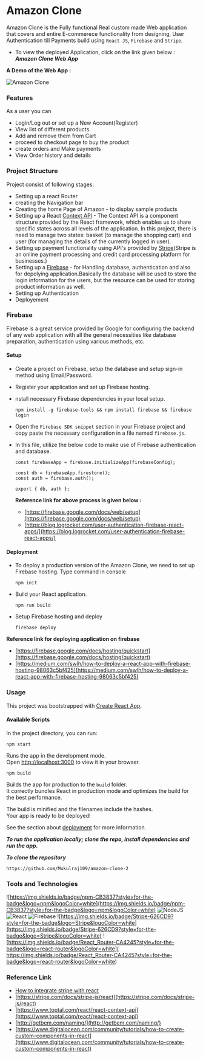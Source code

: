 # Amazon Clone

Amazon Clone is the Fully functional Real custom made Web application that covers and entire E-commerece functionality from designing, User Authentication till Payments build using `React JS`, `Firebase` and `Stripe`.

- To view the deployed Application, click on the link given below : ***Amazon Clone Web App*** 
  <!-- - [https://clone-961f9.web.app/](https://clone-961f9.web.app/)   -->
  
**A Demo of the Web App :**

![Amazon Clone](https://github.com/Mukulraj109/amazon-clone-2/blob/master/Readme%20Resource/amazon.gif)

### Features 

As a user you can 

- Login/Log out or set up a New Account(Register) 
- View list of different products 
- Add and remove them from Cart 
- proceed to checkout page to buy the product 
- create orders and Make payments 
- View Order history and details 

### Project Structure

Project consist of following stages:

- Setting up a react Router 
- creating the Navigation bar
- Creating the home Page of Amazon - to display sample products
- Setting up a React [Context API](https://reactjs.org/docs/context.html) - The Context API is a component structure provided by the React framework, which enables us to share specific states across all levels of the application. In this project, there is need to manage two states: basket (to manage the shopping cart) and user (for managing the details of the currently logged in user).
- Setting up payment functionality using API's provided by [Stripe](https://stripe.com/in)(Stripe is an online payment processing and credit card processing platform for businesses.)
- Setting up a [Firebase](https://firebase.google.com/) - for Handling database, authentication and also for depolying application.Basically the database will be used to store the login information for the users, but the resource can be used for storing product information as well.
- Setting up Authentication
- Deployement 

### Firebase 

Firebase is a great service provided by Google for configuring the backend of any web application with all the general necessities like database preparation, authentication using various methods, etc.

#### Setup

- Create a project on Firebase, setup the database and setup sign-in method using Email/Password.
- Register your application and set up Firebase hosting.
- nstall necessary Firebase dependencies in your local setup.
  ```
  npm install -g firebase-tools && npm install firebase && firebase login
  ```
- Open the `Firebase SDK snippet` section in your Firebase project and copy paste the necessary configuration in a file named `firebase.js`.
- In this file, utilize the below code to make use of Firebase authentication and database.
   ```
   const firebaseApp = firebase.initializeApp(firebaseConfig);

   const db = firebaseApp.firestore();
   const auth = firebase.auth();

   export { db, auth };
   ```
   
   **Reference link for above process is given below :**
   
   - [https://firebase.google.com/docs/web/setup](https://firebase.google.com/docs/web/setup)
   - [https://blog.logrocket.com/user-authentication-firebase-react-apps/](https://blog.logrocket.com/user-authentication-firebase-react-apps/)

 #### Deployment 
  
  - To deploy a production version of the Amazon Clone, we need to set up Firebase hosting. Type command in console
    ```
    npm init
    ```
  - Build your React application.
    ```
    npm run build
    ```
  - Setup Firebase hosting and deploy
    ```
    firebase deploy
    ```
  **Reference link for deploying application on firebase**
   - [https://firebase.google.com/docs/hosting/quickstart](https://firebase.google.com/docs/hosting/quickstart)
   - [https://medium.com/swlh/how-to-deploy-a-react-app-with-firebase-hosting-98063c5bf425](https://medium.com/swlh/how-to-deploy-a-react-app-with-firebase-hosting-98063c5bf425)
   
 ### Usage 
 
This project was bootstrapped with [Create React App](https://github.com/facebook/create-react-app).

#### Available Scripts

In the project directory, you can run:
```
npm start 
```

Runs the app in the development mode.\
Open [http://localhost:3000](http://localhost:3000) to view it in your browser.

```
npm build
```
Builds the app for production to the `build` folder.\
It correctly bundles React in production mode and optimizes the build for the best performance.

The build is minified and the filenames include the hashes.\
Your app is ready to be deployed!

See the section about [deployment](https://facebook.github.io/create-react-app/docs/deployment) for more information.

***To run the application locally; clone the repo, install dependencies and run the app.***

***To clone the repository***
```
https://github.com/Mukulraj109/amazon-clone-2
```

### Tools and Technologies 
  
  ![https://img.shields.io/badge/npm-CB3837?style=for-the-badge&logo=npm&logoColor=white](https://img.shields.io/badge/npm-CB3837?style=for-the-badge&logo=npm&logoColor=white)	
  ![NodeJS](https://img.shields.io/badge/node.js-6DA55F?style=for-the-badge&logo=node.js&logoColor=white)
  ![React](https://img.shields.io/badge/react-%2320232a.svg?style=for-the-badge&logo=react&logoColor=%2361DAFB)
  ![Firebase](https://img.shields.io/badge/firebase-%23039BE5.svg?style=for-the-badge&logo=firebase)
  ![https://img.shields.io/badge/Stripe-626CD9?style=for-the-badge&logo=Stripe&logoColor=white](https://img.shields.io/badge/Stripe-626CD9?style=for-the-badge&logo=Stripe&logoColor=white)
 ![https://img.shields.io/badge/React_Router-CA4245?style=for-the-badge&logo=react-router&logoColor=white](	https://img.shields.io/badge/React_Router-CA4245?style=for-the-badge&logo=react-router&logoColor=white)
  
### Reference Link 

- [How to integrate stripe with react](https://www.pluralsight.com/guides/how-to-integrate-stripe-with-react)
- [https://stripe.com/docs/stripe-js/react](https://stripe.com/docs/stripe-js/react)
- [https://www.toptal.com/react/react-context-api](https://www.toptal.com/react/react-context-api)
- [http://getbem.com/naming/](http://getbem.com/naming/)
- [https://www.digitalocean.com/community/tutorials/how-to-create-custom-components-in-react](https://www.digitalocean.com/community/tutorials/how-to-create-custom-components-in-react)


  
